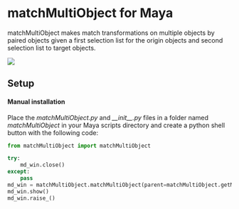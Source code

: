 # matchMultiObject for Maya
matchMultiObject makes match transformations on multiple objects by paired objects given a first selection list for the origin objects and second selection list to target objects. 

<img src="https://github.com/AlbertoGZ-dev/matchMultiObject/blob/master/matchMultiObject.jpg"></img>

## Setup

#### Manual installation

Place the *matchMultiObject.py* and *\_\_init\_\_.py* files in a folder named *matchMultiObject* in your Maya scripts directory and create a python shell button with the following code:

```python
from matchMultiObject import matchMultiObject

try:
    md_win.close()
except:
    pass
md_win = matchMultiObject.matchMultiObject(parent=matchMultiObject.getMainWindow())
md_win.show()
md_win.raise_()
```
